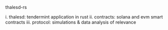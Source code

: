 thalesd-rs

i.   thalesd: tendermint application in rust
ii.  contracts: solana and evm smart contracts
iii. protocol:  simulations & data analysis of relevance

